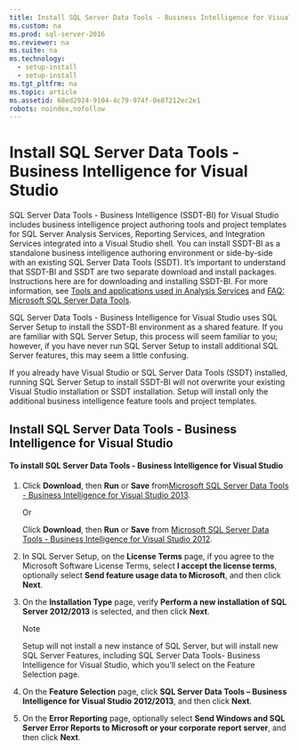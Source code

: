 ```yaml
---
title: Install SQL Server Data Tools - Business Intelligence for Visual Studio
ms.custom: na
ms.prod: sql-server-2016
ms.reviewer: na
ms.suite: na
ms.technology: 
  - setup-install
  - setup-install
ms.tgt_pltfrm: na
ms.topic: article
ms.assetid: 68ed2924-9104-4c79-974f-0e87212ec2e1
robots: noindex,nofollow
---
```

# Install SQL Server Data Tools - Business Intelligence for Visual Studio
  SQL Server Data Tools \- Business Intelligence \(SSDT\-BI\) for Visual Studio includes business intelligence project authoring tools and project templates for SQL Server Analysis Services, Reporting Services, and Integration Services integrated into a Visual Studio shell. You can install SSDT\-BI as a standalone business intelligence authoring environment or side\-by\-side with an existing SQL Server Data Tools \(SSDT\). It’s important to understand that SSDT\-BI and SSDT are two separate download and install packages. Instructions here are for downloading and installing SSDT\-BI. For more information, see [Tools and applications used in Analysis Services](../../Topics/TopicNameNotContainA/Tools-and-applications-used-in-Analysis-Services.md) and [FAQ: Microsoft SQL Server Data Tools](http://msdn.microsoft.com/data/hh322942).  
  
 SQL Server Data Tools \- Business Intelligence for Visual Studio uses SQL Server Setup to install the SSDT\-BI environment as a shared feature. If you are familiar with SQL Server Setup, this process will seem familiar to you; however, if you have never run SQL Server Setup to install additional SQL Server features, this may seem a little confusing.  
  
 If you already have Visual Studio or SQL Server Data Tools \(SSDT\) installed, running SQL Server Setup to install SSDT\-BI will not overwrite your existing Visual Studio installation or SSDT installation. Setup will install only the additional business intelligence feature tools and project templates.  
  
## Install SQL Server Data Tools \- Business Intelligence for Visual Studio  
  
#### To install SQL Server Data Tools \- Business Intelligence for Visual Studio  
  
1.  Click **Download**, then **Run** or **Save** from[Microsoft SQL Server Data Tools \- Business Intelligence for Visual Studio 2013](http://go.microsoft.com/fwlink/p/?LinkId=396526).  
  
     Or  
  
     Click **Download**, then **Run** or **Save** from [Microsoft SQL Server Data Tools \- Business Intelligence for Visual Studio 2012](http://go.microsoft.com/fwlink/p/?LinkID=273673).  
  
2.  In SQL Server Setup, on the **License Terms** page, if you agree to the Microsoft Software License Terms, select **I accept the license terms**, optionally select **Send feature usage data to Microsoft**, and then click  **Next**.  
  
3.  On the **Installation Type** page, verify **Perform a new installation of SQL Server 2012\/2013** is selected, and then click **Next**.  
  
    > [!NOTE]  
    >  Setup will not install a new instance of SQL Server, but will install new SQL Server Features, including SQL Server Data Tools\- Business Intelligence for Visual Studio, which you’ll select on the Feature Selection page.  
  
4.  On the **Feature Selection** page, click **SQL Server Data Tools – Business Intelligence for Visual Studio 2012\/2013**, and then click **Next**.  
  
5.  On the **Error Reporting** page, optionally select **Send Windows and SQL Server Error Reports to Microsoft or your corporate report server**, and then click **Next**.  
  
  
